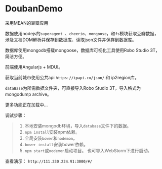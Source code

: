 ﻿# DoubanDemo

采用MEAN的豆瓣应用

数据使用nodejs的`superagent `、`cheerio`、`mongoose`，和`fs`模块获取豆瓣数据，涉及文档DOM解析并保存到数据库，读取json文件并保存到数据库。

数据库使用mongodb搭载mongoose，数据库可视化工具使用Robo Studio 3T，简洁方便。

前端使用Angularjs + MDUI。

获取当前城市使用公共api `https://ipapi.co/json/` 和 ip2region库。

`dataBase`为所需数据文件夹，可直接导入Robo Studio 3T，导入格式为mongodump archive。

更多功能正在加载中...

调试步骤：

> 1. 本地安装mongodb环境，导入`database`文件下的数据。
> 2. `npm install`安装npm依赖。
> 3. 全局安装`bower`和`nodemon`。
> 3. `bower install`安装bower依赖。
> 4. `npm start`或`nodemon`启动项目。
> 也可导入WebStorm下进行启动。


查看演示： `http://111.230.224.91:3000/#/`